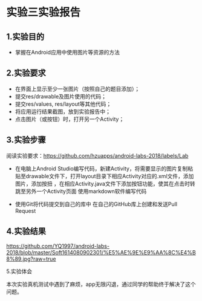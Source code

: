 # 实验三实验报告
## 1.实验目的
+ 掌握在Android应用中使用图片等资源的方法

## 2.实验要求

+ 在界面上显示至少一张图片（按照自己的题目添加）；
+ 提交res/drawable及图片使用的代码；
+ 提交res/values, res/layout等其他代码；
+ 将应用运行结果截图，放到实验报告中；
+ 点击图片（或按钮）时，打开另一个Activity；
## 3.实验步骤

阅读实验要求：https://github.com/hzuapps/android-labs-2018/labels/Lab

+ 在电脑上Android Studio编写代码，新建Activity，将需要显示的图片复制粘贴至drawable文件下，打开layout目录下相应Activity对应的.xml文件，添加图片，添加按扭 ，在相应Activity.java文件下添加按钮功能，使其在点击时转跳至另外一个Activity页面 使用markdown软件编写代码

+ 使用Git将代码提交到自己的库中
在自己的GitHub库上创建和发送Pull Request

## 4.实验结果

https://github.com/YQ1997/android-labs-2018/blob/master/Soft1614080902301/%E5%AE%9E%E9%AA%8C%E4%B8%89.jpg?raw=true

5.实验体会

本次实验真机测试中遇到了麻烦，app无限闪退，通过同学的帮助终于解决了这个问题。
